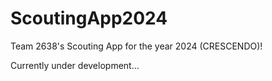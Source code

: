 # ScoutingApp2024
Team 2638's Scouting App for the year 2024 (CRESCENDO)!

Currently under development...
